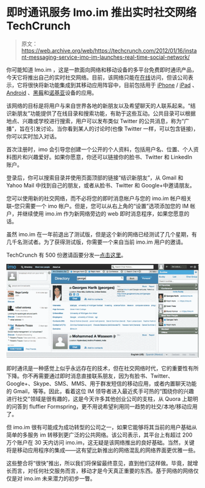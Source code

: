 # 即时通讯服务 Imo.im 推出实时社交网络 TechCrunch

> 原文：<https://web.archive.org/web/https://techcrunch.com/2012/01/16/instant-messaging-service-imo-im-launches-real-time-social-network/>

你可能知道 Imo.im ，这是一款面向网络和移动设备的多平台免费即时通讯产品，今天它将推出自己的实时社交网络。目前，该网络只能在[在线](https://web.archive.org/web/20221003030626/https://imo.im/)访问，但该公司表示，它将很快将新功能集成到其移动应用阵容中，目前包括用于 [iPhone](https://web.archive.org/web/20221003030626/http://itunes.apple.com/us/app/imo-instant-messenger/id336435697?mt=8) / [iPad](https://web.archive.org/web/20221003030626/http://itunes.apple.com/us/app/imo-instant-messenger-for/id405179691?mt=8) 、 [Android](https://web.archive.org/web/20221003030626/https://market.android.com/details?id=com.imo.android.imoim&feature=search_result) 、[黑莓](https://web.archive.org/web/20221003030626/http://imo.im/blackberry)和[诺基亚](https://web.archive.org/web/20221003030626/http://imo.im/nokia)设备的应用。

该网络的目标是将用户与来自世界各地的新朋友以及希望聊天的人联系起来。“结识新朋友”功能提供了在线目录和搜索功能，有助于这些互动。公共目录可以根据地点、兴趣或学校进行搜索，用户可以发布类似 Twitter 的公共消息，称为“广播”，旨在引发讨论。当你看到某人的讨论时(也像 Twitter 一样，可以包含链接)，你可以实时加入对话。

首次注册时，imo 会引导您创建一个公开的个人资料，包括用户名、位置、个人资料图片和兴趣爱好。如果你愿意，你还可以链接你的脸书、Twitter 和 LinkedIn 账户。

登录后，你可以搜索目录并使用页面顶部的链接“结识新朋友”，从 Gmail 和 Yahoo Mail 中找到自己的朋友，或者从脸书、Twitter 和 Google+中邀请朋友。

您可以使用新的社交网络，而不必将您的即时消息帐户与您的 imo.im 帐户相关联–您只需要一个 imo 帐户。但是，您可以从右上角的“设置”选项添加您的 IM 帐户，并继续使用 imo.im 作为新网络旁边的 web 即时消息程序，如果您愿意的话。

虽然 imo.im 在一年前退出了测试版，但是这个新的网络已经测试了几个星期，有几千名测试者。为了获得测试版，你需要一个来自当前 imo.im 用户的邀请。

TechCrunch 有 500 份邀请函要分发—[点击这里](https://web.archive.org/web/20221003030626/https://imo.im/?signup#imo_invite=m0b4LhpLom0BjmKti29q)。

[![](img/217c64945c383259e7bf990e54e4601e.png "imo-network")](https://web.archive.org/web/20221003030626/https://beta.techcrunch.com/wp-content/uploads/2012/01/imo-network.png)

即时通讯是一种感觉上似乎永远存在的技术，但在社交网络时代，它的重要性有所下降。你不再需要通过即时消息直接联系朋友，因为有脸书、Twitter、Google+、Skype、SMS、MMS、用于群发短信的移动应用，或者内置聊天功能的 Gmail，等等。因此，看着这位 IM 领导者进入最近炙手可热的“围绕你的兴趣进行社交”领域是很有趣的，这是今天许多其他创业公司的支柱，从 Quora 上聪明的问答到 fluffier Formspring，更不用说希望利用同一趋势的社交/本地/移动应用了。

但 imo.im 很有可能成为成功转型的公司之一，如果它能够将其当前的用户基础从简单的多服务 im 转移到更广泛的公共网络。该公司表示，其平台上有超过 200 万个账户在 30 天内访问 imo.im，这无疑是该网络推出的良好基础。当然，关键将是移动应用程序的集成——这有望比新推出的网络混乱的网络界面更优雅一些。

这些整合将“很快”推出，所以我们将保留最终意见，直到他们这样做。毕竟，就增长而言，对任何社交服务而言，移动才是今天真正重要的东西。基于网络的网络仅仅是对 imo.im 未来潜力的初步一瞥。
